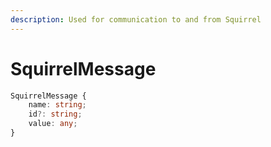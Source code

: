```yaml
---
description: Used for communication to and from Squirrel
---
```


# SquirrelMessage

```typescript
SquirrelMessage {
    name: string;
    id?: string;
    value: any;
}
```

